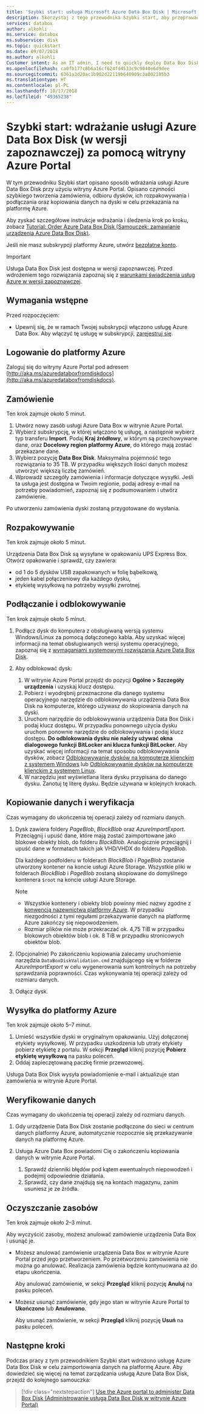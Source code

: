 ```yaml
---
title: 'Szybki start: usługa Microsoft Azure Data Box Disk | Microsoft Docs'
description: Skorzystaj z tego przewodnika Szybki start, aby przeprowadzić szybkie wdrożenie usługi Azure Data Box Disk w witrynie Azure Portal
services: databox
author: alkohli
ms.service: databox
ms.subservice: disk
ms.topic: quickstart
ms.date: 09/07/2018
ms.author: alkohli
Customer intent: As an IT admin, I need to quickly deploy Data Box Disk so as to import data into Azure.
ms.openlocfilehash: ca0fb177c8b6a16cf624fd4533c9c9040e6d9dee
ms.sourcegitcommit: 6361a3d20ac1b902d22119b640909c3a002185b3
ms.translationtype: HT
ms.contentlocale: pl-PL
ms.lasthandoff: 10/17/2018
ms.locfileid: "49365238"
---
```

# <a name="quickstart-deploy-azure-data-box-disk-using-the-azure-portal-preview"></a>Szybki start: wdrażanie usługi Azure Data Box Disk (w wersji zapoznawczej) za pomocą witryny Azure Portal

W tym przewodniku Szybki start opisano sposób wdrażania usługi Azure Data Box Disk przy użyciu witryny Azure Portal. Opisano czynności szybkiego tworzenia zamówienia, odbioru dysków, ich rozpakowywania i podłączania oraz kopiowania danych na dyski w celu przekazania na platformę Azure. 

Aby zyskać szczegółowe instrukcje wdrażania i śledzenia krok po kroku, zobacz [Tutorial: Order Azure Data Box Disk (Samouczek: zamawianie urządzenia Azure Data Box Disk)](data-box-disk-deploy-ordered.md). 

Jeśli nie masz subskrypcji platformy Azure, utwórz [bezpłatne konto](https://azure.microsoft.com/free/?WT.mc_id=A261C142F).

> [!IMPORTANT]
> Usługa Data Box Disk jest dostępna w wersji zapoznawczej. Przed wdrożeniem tego rozwiązania zapoznaj się z [warunkami świadczenia usług Azure w wersji zapoznawczej](https://azure.microsoft.com/support/legal/preview-supplemental-terms/).

## <a name="prerequisites"></a>Wymagania wstępne

Przed rozpoczęciem:

- Upewnij się, że w ramach Twojej subskrypcji włączono usługę Azure Data Box. Aby włączyć tę usługę w subskrypcji, [zarejestruj się](http://aka.ms/azuredataboxfromdiskdocs).

## <a name="sign-in-to-azure"></a>Logowanie do platformy Azure

Zaloguj się do witryny Azure Portal pod adresem [http://aka.ms/azuredataboxfromdiskdocs](http://aka.ms/azuredataboxfromdiskdocs).

## <a name="order"></a>Zamówienie

Ten krok zajmuje około 5 minut.

1. Utwórz nowy zasób usługi Azure Data Box w witrynie Azure Portal. 
2. Wybierz subskrypcję, w której włączono tę usługę, a następnie wybierz typ transferu **Import**. Podaj **Kraj źródłowy**, w którym są przechowywane dane, oraz **Docelowy region platformy Azure**, do którego mają zostać przekazane dane.
3. Wybierz pozycję **Data Box Disk**. Maksymalna pojemność tego rozwiązania to 35 TB. W przypadku większych ilości danych możesz utworzyć większą liczbę zamówień.  
4. Wprowadź szczegóły zamówienia i informacje dotyczące wysyłki. Jeśli ta usługa jest dostępna w Twoim regionie, podaj adresy e-mail na potrzeby powiadomień, zapoznaj się z podsumowaniem i utwórz zamówienie. 

Po utworzeniu zamówienia dyski zostaną przygotowane do wysłania. 

## <a name="unpack"></a>Rozpakowywanie

Ten krok zajmuje około 5 minut.

Urządzenia Data Box Disk są wysyłane w opakowaniu UPS Express Box. Otwórz opakowanie i sprawdź, czy zawiera:

- od 1 do 5 dysków USB zapakowanych w folię bąbelkową,
- jeden kabel połączeniowy dla każdego dysku, 
- etykietę wysyłkową na potrzeby wysyłki zwrotnej.

## <a name="connect-and-unlock"></a>Podłączanie i odblokowywanie

Ten krok zajmuje około 5 minut.

1. Podłącz dysk do komputera z obsługiwaną wersją systemu Windows/Linux za pomocą dołączonego kabla. Aby uzyskać więcej informacji na temat obsługiwanych wersji systemu operacyjnego, zapoznaj się z [wymaganiami systemowymi rozwiązania Azure Data Box Disk](data-box-disk-system-requirements.md). 
2. Aby odblokować dysk:

    1. W witrynie Azure Portal przejdź do pozycji **Ogólne > Szczegóły urządzenia** i uzyskaj klucz dostępu.
    2. Pobierz i wyodrębnij przeznaczone dla danego systemu operacyjnego narzędzie do odblokowywania urządzenia Data Box Disk na komputerze, którego używasz do skopiowania danych na dyski. 
    3. Uruchom narzędzie do odblokowywania urządzenia Data Box Disk i podaj klucz dostępu. W przypadku ponownego użycia dysku uruchom ponownie narzędzie do odblokowywania i podaj klucz dostępu. **Do odblokowania dysku nie należy używać okna dialogowego funkcji BitLocker ani klucza funkcji BitLocker.** Aby uzyskać więcej informacji na temat sposobu odblokowywania dysków, zobacz [Odblokowywanie dysków na komputerze klienckim z systemem Windows]() lub [Odblokowywanie dysków na komputerze klienckim z systemem Linux]().
    4. W narzędziu jest wyświetlana litera dysku przypisana do danego dysku. Zanotuj tę literę dysku. Będzie używana w kolejnych krokach.

## <a name="copy-data-and-verify"></a>Kopiowanie danych i weryfikacja

Czas wymagany do ukończenia tej operacji zależy od rozmiaru danych. 

1. Dysk zawiera foldery *PageBlob*, *BlockBlob* oraz *AzureImportExport*. Przeciągnij i upuść dane, które mają zostać zaimportowane jako blokowe obiekty blob, do folderu *BlockBlob*. Analogicznie przeciągnij i upuść dane w formatach takich jak VHD/VHDX do folderu *PageBlob*.

    Dla każdego podfolderu w folderach *BlockBlob* i *PageBlob* zostanie utworzony kontener na koncie usługi Azure Storage. Wszystkie pliki w folderach *BlockBlob* i *PageBlob* zostaną skopiowane do domyślnego kontenera `$root` na koncie usługi Azure Storage.

    > [!NOTE] 
    > - Wszystkie kontenery i obiekty blob powinny mieć nazwy zgodne z [konwencją nazewnictwa platformy Azure](data-box-disk-limits.md#azure-block-blob-and-page-blob-naming-conventions). W przypadku niezgodności z tymi regułami przekazywanie danych na platformę Azure zakończy się niepowodzeniem.
    > - Rozmiar plików nie może przekraczać ok. 4,75 TiB w przypadku blokowych obiektów blob i ok. 8 TiB w przypadku stronicowych obiektów blob.

2. (Opcjonalnie) Po zakończeniu kopiowania zalecamy uruchomienie narzędzia `DataBoxDiskValidation.cmd` znajdującego się w folderze *AzureImportExport* w celu wygenerowania sum kontrolnych na potrzeby sprawdzania poprawności. Czas wykonywania tej operacji zależy od rozmiaru danych. 
3. Odłącz dysk. 


## <a name="ship-to-azure"></a>Wysyłka do platformy Azure

Ten krok zajmuje około 5–7 minut.

1. Umieść wszystkie dyski w oryginalnym opakowaniu. Użyj dołączonej etykiety wysyłkowej. W przypadku uszkodzenia lub utraty etykiety pobierz etykietę z portalu. W sekcji **Przegląd** kliknij pozycję **Pobierz etykietę wysyłkową** na pasku poleceń.
2. Oddaj zapieczętowaną paczkę firmie przewozowej.  

Usługa Data Box Disk wysyła powiadomienie e-mail i aktualizuje stan zamówienia w witrynie Azure Portal.


## <a name="verify-your-data"></a>Weryfikowanie danych

Czas wymagany do ukończenia tej operacji zależy od rozmiaru danych.

1. Gdy urządzenie Data Box Disk zostanie podłączone do sieci w centrum danych platformy Azure, automatycznie rozpocznie się przekazywanie danych na platformę Azure. 
2. Usługa Azure Data Box powiadomi Cię o zakończeniu kopiowania danych w witrynie Azure Portal. 
    
    1. Sprawdź dzienniki błędów pod kątem ewentualnych niepowodzeń i podejmij odpowiednie działania.
    2. Sprawdź, czy dane znajdują się na kontach magazynu, zanim usuniesz je ze źródła.

## <a name="clean-up-resources"></a>Oczyszczanie zasobów

Ten krok zajmuje około 2–3 minut.

Aby wyczyścić zasoby, możesz anulować zamówienie urządzenia Data Box i usunąć je.

- Możesz anulować zamówienie urządzenia Data Box w witrynie Azure Portal przed jego przetworzeniem. Po przetworzeniu zamówienia nie można go anulować. Realizacja zamówienia będzie kontynuowana aż do etapu ukończenia. 

    Aby anulować zamówienie, w sekcji **Przegląd** kliknij pozycję **Anuluj** na pasku poleceń.  

- Możesz usunąć zamówienie, gdy jego stan w witrynie Azure Portal to **Ukończono** lub **Anulowano**. 

    Aby usunąć zamówienie, w sekcji **Przegląd** kliknij pozycję **Usuń** na pasku poleceń.

## <a name="next-steps"></a>Następne kroki

Podczas pracy z tym przewodnikiem Szybki start wdrożono usługę Azure Data Box Disk w celu zaimportowania danych na platformę Azure. Aby dowiedzieć się więcej na temat zarządzania usługą Azure Data Box Disk, przejdź do kolejnego samouczka: 

> [!div class="nextstepaction"]
> [Use the Azure portal to administer Data Box Disk (Administrowanie usługą Data Box Disk w witrynie Azure Portal)](data-box-portal-ui-admin.md)


